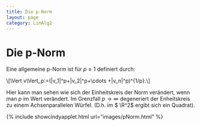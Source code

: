 ```yaml
---
title: Die p-Norm
layout: page
category: LinAlg2
---
```


# Die p-Norm

Eine allgemeine p-Norm ist für $p\geq 1$ definiert durch:

\\[\Vert v\Vert_p:=(\|v_1\|^p+\|v_2\|^p+\cdots +\|v_n\|^p)^{1/p}.\\]

Hier kann man sehen wie sich der Einheitskreis der Norm verändert,
wenn man $p$ im Wert verändert. Im Grenzfall $p\to \infty$
degeneriert der Enheitskreis zu einem Achsenparallelen Würfel. (D.h. im $ \R^2$ ergibt sich ein Quadrat).

{% include showcindyapplet.html url="images/pNorm.html" %}

